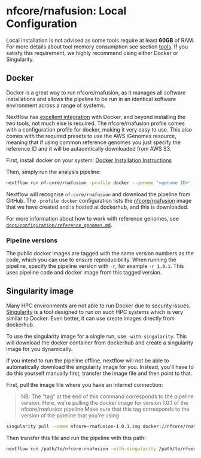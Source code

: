 # nfcore/rnafusion: Local Configuration

Local installation is not advised as some tools require at least **60GB** of RAM. For more details about tool memory consumption see section [tools](../tools.md). If you satisfy this requirement, we highly recommend using either Docker or Singularity.

## Docker

Docker is a great way to run nfcore/rnafusion, as it manages all software installations and allows the pipeline to be run in an identical software environment across a range of systems.

Nextflow has [excellent integration](https://www.nextflow.io/docs/latest/docker.html) with Docker, and beyond installing the two tools, not much else is required. The nfcore/rnafusion profile comes with a configuration profile for docker, making it very easy to use. This also comes with the required presets to use the AWS iGenomes resource, meaning that if using common reference genomes you just specify the reference ID and it will be autaomtically downloaded from AWS S3.

First, install docker on your system: [Docker Installation Instructions](https://docs.docker.com/engine/installation/)

Then, simply run the analysis pipeline:

```bash
nextflow run nf-core/rnafusion -profile docker --genome '<genome ID>' --reads '<path to your reads>'
```

Nextflow will recognise `nf-core/rnafusion` and download the pipeline from GitHub. The `-profile docker` configuration lists the [nfcore/rnafusion](https://hub.docker.com/r/nfcore/rnafusion/) image that we have created and is hosted at dockerhub, and this is downloaded.

For more information about how to work with reference genomes, see [`docs/configuration/reference_genomes.md`](docs/configuration/reference_genomes.md).

### Pipeline versions

The public docker images are tagged with the same version numbers as the code, which you can use to ensure reproducibility. When running the pipeline, specify the pipeline version with `-r`, for example `-r 1.0.1`. This uses pipeline code and docker image from this tagged version.

## Singularity image

Many HPC environments are not able to run Docker due to security issues. [Singularity](http://singularity.lbl.gov/) is a tool designed to run on such HPC systems which is very similar to Docker. Even better, it can use create images directly from dockerhub.

To use the singularity image for a single run, use `-with-singularity`. This will download the docker container from dockerhub and create a singularity image for you dynamically.

If you intend to run the pipeline offline, nextflow will not be able to automatically download the singularity image for you. Instead, you'll have to do this yourself manually first, transfer the image file and then point to that.

First, pull the image file where you have an internet connection:

> NB: The "tag" at the end of this command corresponds to the pipeline version.
> Here, we're pulling the docker image for version 1.0.1 of the nfcore/rnafusion pipeline
> Make sure that this tag corresponds to the version of the pipeline that you're using

```bash
singularity pull --name nfcore-rnafusion-1.0.1.img docker://nfcore/rnafusion:1.0.1
```

Then transfer this file and run the pipeline with this path:

```bash
nextflow run /path/to/nfcore-rnafusion -with-singularity /path/to/nfcore-rnafusion-1.0.1.img
```
